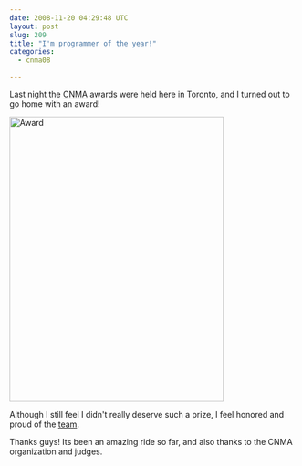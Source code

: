 ```yaml
---
date: 2008-11-20 04:29:48 UTC
layout: post
slug: 209
title: "I'm programmer of the year!"
categories:
  - cnma08

---
```

<p>Last night the <a href="http://www.cnma.ca/">CNMA</a> awards were held here in Toronto, and I turned out to go home with an award!</p>

<p><a href="http://www.flickr.com/photos/topener/3043368427/" title="Award by Topener, on Flickr"><img src="http://farm4.static.flickr.com/3062/3043368427_7e630b44dd.jpg" width="375" height="500" alt="Award" /></a></p>

<p>Although I still feel I didn't really deserve such a prize, I feel honored and proud of the <a href="http://www.filemobile.com/">team</a>.</p>

<p>Thanks guys! Its been an amazing ride so far, and also thanks to the CNMA organization and judges.</p>
